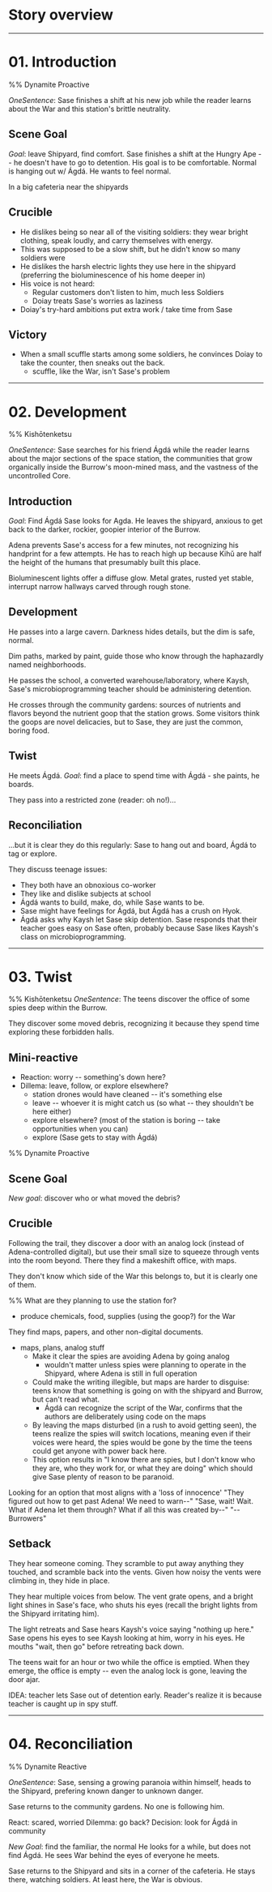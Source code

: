 # Story overview

----

# 01. Introduction 
%% Dynamite Proactive

_OneSentence_: Sase finishes a shift at his new job while the reader learns about the War and this station's brittle neutrality.

## Scene Goal
*Goal*: leave Shipyard, find comfort.
Sase finishes a shift at the Hungry Ape -- he doesn't have to go to detention.
His goal is to be comfortable. Normal is hanging out w/ Ágdá. He wants to feel normal.

In a big cafeteria near the shipyards

## Crucible
- He dislikes being so near all of the visiting soldiers: they wear bright clothing, speak loudly, and carry themselves with energy.
- This was supposed to be a slow shift, but he didn't know so many soldiers were 
- He dislikes the harsh electric lights they use here in the shipyard (preferring the bioluminescence of his home deeper in)
- His voice is not heard:
	+ Regular customers don't listen to him, much less Soldiers
	+ Doiay treats Sase's worries as laziness
- Doiay's try-hard ambitions put extra work / take time from Sase

## Victory
- When a small scuffle starts among some soldiers, he convinces Doiay to take the counter, then sneaks out the back.
	- scuffle, like the War, isn't Sase's problem

----

# 02. Development
%% Kishōtenketsu

_OneSentence_: Sase searches for his friend Ágdá while the reader learns about the major sections of the space station, the communities that grow organically inside the Burrow's moon-mined mass, and the vastness of the uncontrolled Core.


## Introduction
*Goal*: Find Ágdá
Sase looks for Agda. He leaves the shipyard, anxious to get back to the darker, rockier, goopier interior of the Burrow.

Adena prevents Sase's access for a few minutes, not recognizing his handprint for a few attempts. He has to reach high up because Kihǔ are half the height of the humans that presumably built this place.

Bioluminescent lights offer a diffuse glow. Metal grates, rusted yet stable, interrupt narrow hallways carved through rough stone.

## Development
He passes into a large cavern. Darkness hides details, but the dim is safe, normal. 

Dim paths, marked by paint, guide those  who know through the haphazardly named neighborhoods.

He passes the school, a converted warehouse/laboratory, where Kaysh, Sase's microbioprogramming teacher should be administering detention. 

He crosses through the community gardens: sources of nutrients and flavors beyond the nutrient goop that the station grows. Some visitors think the goops are novel delicacies, but to Sase, they are just the common, boring food.

## Twist
He meets Ágdá.
*Goal*: find a place to spend time with Ágdá - she paints, he boards.

They pass into a restricted zone (reader: oh no!)...

## Reconciliation
...but it is clear they do this regularly: Sase to hang out and board, Ágdá to tag or explore.

They discuss teenage issues:
- They both have an obnoxious co-worker
- They like and dislike subjects at school
- Ágdá wants to build, make, do, while Sase wants to be.
- Sase might have feelings for Ágdá, but Ágdá has a crush on Hyok.
- Ágdá asks why Kaysh let Sase skip detention. Sase responds that their teacher goes easy on Sase often, probably because Sase likes Kaysh's class on microbioprogramming.
---

# 03. Twist
%% Kishōtenketsu
_OneSentence_: The teens discover the office of some spies deep within the Burrow.

They discover some moved debris, recognizing it because they spend time exploring these forbidden halls.

## Mini-reactive
- Reaction: worry -- something's down here?
- Dillema: leave, follow, or explore elsewhere?
	+ station drones would have cleaned -- it's something else
	+ leave -- whoever it is might catch us (so what -- they shouldn't be here either)
	+ explore elsewhere? (most of the station is boring -- take opportunities when you can)
	+ explore (Sase gets to stay with Ágdá)


%% Dynamite Proactive
## Scene Goal
*New goal*: discover who or what moved the debris?

## Crucible
Following the trail, they discover a door with an analog lock (instead of Adena-controlled digital), but use their small size to squeeze through vents into the room beyond. There they find a makeshift office, with maps. 

They don't know which side of the War this belongs to, but it is clearly one of them.

%% What are they planning to use the station for?
- produce chemicals, food, supplies (using the goop?) for the War

They find maps, papers, and other non-digital documents.

- maps, plans, analog stuff
	+ Make it clear the spies are avoiding Adena by going analog
		* wouldn't matter unless spies were planning to operate in the Shipyard, where Adena is still in full operation
	+ Could make the writing illegible, but maps are harder to disguise: teens know that something is going on with the shipyard and Burrow, but can't read what.
		* Ágdá can recognize the script of the War, confirms that the authors are deliberately using code on the maps
	+ By leaving the maps disturbed (in a rush to avoid getting seen), the teens realize the spies will switch locations, meaning even if their voices were heard, the spies would be gone by the time the teens could get anyone with power back here.
	+ This option results in "I know there are spies, but I don't know who they are, who they work for, or what they are doing" which should give Sase plenty of reason to be paranoid.

Looking for an option that most aligns with a 'loss of innocence' 
"They figured out how to get past Adena! We need to warn--"
"Sase, wait! Wait. What if Adena let them through? What if all this was created by--"
"--Burrowers"

## Setback
They hear someone coming. They scramble to put away anything they touched, and scramble back into the vents. Given how noisy the vents were climbing in, they hide in place.

They hear multiple voices from below. The vent grate opens, and a bright light shines in Sase's face, who shuts his eyes (recall the bright lights from the Shipyard irritating him).

The light retreats and Sase hears Kaysh's voice saying "nothing up here." Sase opens his eyes to see Kaysh looking at him, worry in his eyes. He mouths "wait, then go" before retreating back down.

The teens wait for an hour or two while the office is emptied. When they emerge, the office is empty -- even the analog lock is gone, leaving the door ajar.

IDEA: teacher lets Sase out of detention early. Reader's realize it is because teacher is caught up in spy stuff.

----

# 04. Reconciliation
%% Dynamite Reactive

_OneSentence_: Sase, sensing a growing paranoia within himself, heads to the Shipyard, prefering known danger to unknown danger.

Sase returns to the community gardens. No one is following him.

React: scared, worried
Dilemma: go back?
Decision: look for Ágdá in community

*New Goal*: find the familiar, the normal
He looks for a while, but does not find Ágdá. He sees War behind the eyes of everyone he meets.

Sase returns to the Shipyard and sits in a corner of the cafeteria. He stays there, watching soldiers. At least here, the War is obvious.
